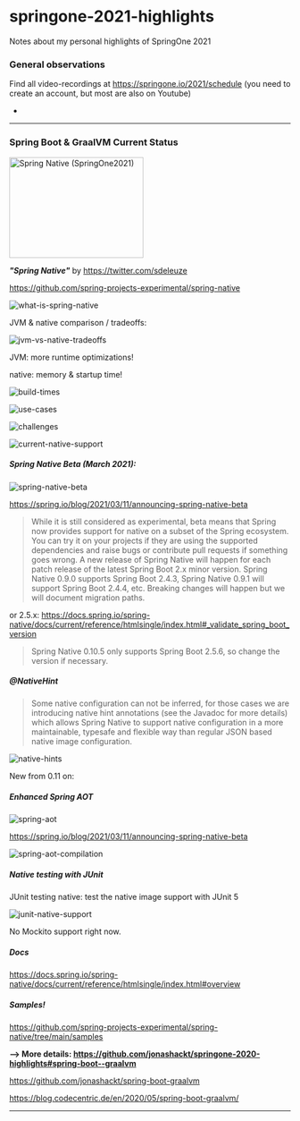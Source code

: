 # springone-2021-highlights
Notes about my personal highlights of SpringOne 2021


### General observations

Find all video-recordings at https://springone.io/2021/schedule (you need to create an account, but most are also on Youtube)

* 

---



### Spring Boot & GraalVM Current Status

<a href="https://www.youtube.com/embed/TXyg6Nm4ZpQ" target="_blank"><img src="http://img.youtube.com/vi/TXyg6Nm4ZpQ/0.jpg" 
alt="Spring Native (SpringOne2021)" width="240" height="180" /></a>

__*"Spring Native"*__ by https://twitter.com/sdeleuze

https://github.com/spring-projects-experimental/spring-native


![what-is-spring-native](what-is-spring-native.png)

JVM & native comparison / tradeoffs:

![jvm-vs-native-tradeoffs](jvm-vs-native-tradeoffs.png)

JVM: more runtime optimizations!

native: memory & startup time!

![build-times](build-times.png)

![use-cases](use-cases.png)

![challenges](challenges.png)

![current-native-support](current-native-support.png)

##### Spring Native Beta (March 2021):

![spring-native-beta](spring-native-beta.png)

https://spring.io/blog/2021/03/11/announcing-spring-native-beta

> While it is still considered as experimental, beta means that Spring now provides support for native on a subset of the Spring ecosystem. You can try it on your projects if they are using the supported dependencies and raise bugs or contribute pull requests if something goes wrong. A new release of Spring Native will happen for each patch release of the latest Spring Boot 2.x minor version. Spring Native 0.9.0 supports Spring Boot 2.4.3, Spring Native 0.9.1 will support Spring Boot 2.4.4, etc. Breaking changes will happen but we will document migration paths.

or 2.5.x: https://docs.spring.io/spring-native/docs/current/reference/htmlsingle/index.html#_validate_spring_boot_version

> Spring Native 0.10.5 only supports Spring Boot 2.5.6, so change the version if necessary. 


##### @NativeHint

> Some native configuration can not be inferred, for those cases we are introducing native hint annotations (see the Javadoc for more details) which allows Spring Native to support native configuration in a more maintainable, typesafe and flexible way than regular JSON based native image configuration.

![native-hints](native-hints.png)


New from 0.11 on: 

##### Enhanced Spring AOT

![spring-aot](spring-aot.png)

https://spring.io/blog/2021/03/11/announcing-spring-native-beta

![spring-aot-compilation](spring-aot-compilation.png)






##### Native testing with JUnit

JUnit testing native: test the native image support with JUnit 5

![junit-native-support](junit-native-support.png)

No Mockito support right now.




##### Docs

https://docs.spring.io/spring-native/docs/current/reference/htmlsingle/index.html#overview


##### Samples!

https://github.com/spring-projects-experimental/spring-native/tree/main/samples

__--> More details: https://github.com/jonashackt/springone-2020-highlights#spring-boot--graalvm__

https://github.com/jonashackt/spring-boot-graalvm

https://blog.codecentric.de/en/2020/05/spring-boot-graalvm/


---
